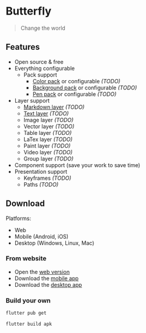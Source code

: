 # Butterfly

> Change the world

## Features

* Open source & free
* Everything configurable
  * Pack support
    * [Color pack](https://linwood.tk/butterfly/wiki/pack/color) or configurable *(TODO)* 
    * [Background pack](https://linwood.tk/butterfly/wiki/pack/background) or configurable *(TODO)*
    * [Pen pack](https://linwood.tk/butterfly/wiki/pack/pen) or configurable *(TODO)*
* Layer support
  * [Markdown layer](https://linwood.tk/butterfly/wiki/layer/markdown) *(TODO)*
  * [Text layer](https://linwood.tk/butterfly/wiki/layer/) *(TODO)*
  * Image layer *(TODO)*
  * Vector layer *(TODO)*
  * Table layer *(TODO)*
  * LaTex layer *(TODO)*
  * Paint layer *(TODO)*
  * Video layer *(TODO)*
  * Group layer *(TODO)*
* Component support (save your work to save time)
* Presentation support
  * Keyframes *(TODO)*
  * Paths *(TODO)*

## Download

Platforms:

* Web
* Mobile (Android, iOS)
* Desktop (Windows, Linux, Mac)

### From website

* Open the [web version](https://butterfly.linwood.tk)
* Download the [mobile app](https://linwood.tk/butterfly/download/mobile)
* Download the [desktop app](https://linwood.tk/butterfly/download/mobile)

### Build your own

```bash
flutter pub get

flutter build apk
```
